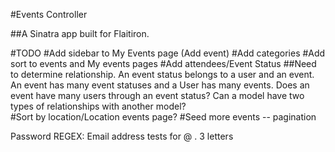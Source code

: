 #Events Controller

##A Sinatra app built for Flaitiron. 

#TODO
#Add sidebar to My Events page (Add event)
#Add categories
#Add sort to events and My events pages
#Add attendees/Event Status
##Need to determine relationship. An event status belongs to a user and an event. An event has many event statuses and a User has many events. Does an event have many users through an event status? Can a model have two types of relationships with another model?  
#Sort by location/Location events page?
#Seed more events -- pagination

Password REGEX: Email address tests for @ . 3 letters
